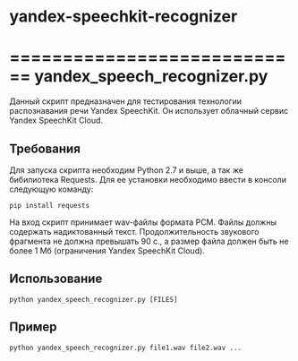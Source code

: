 # yandex-speechkit-recognizer
============================
yandex_speech_recognizer.py
===========================

Данный скрипт предназначен для тестирования технологии распознавания речи Yandex SpeechKit. Он использует облачный сервис Yandex SpeechKit Cloud.

## Требования
Для запуска скрипта необходим Python 2.7 и выше, а так же бибилиотека Requests.
Для ее установки необходимо ввести в конcоли следующую команду:
```shell
pip install requests

```
На вход скрипт принимает wav-файлы формата PCM. Файлы должны содержать надиктованный текст. Продолжительность звукового фрагмента не должна превышать 90 с., а размер файла должен быть не более 1 Мб (ограничения Yandex SpeechKit Cloud).

## Использование
```shell
python yandex_speech_recognizer.py [FILES]

```

## Пример
```shell
python yandex_speech_recognizer.py file1.wav file2.wav ...

```
